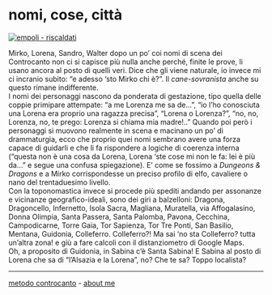 # nomi, cose, città  

[![](https://live.staticflickr.com/65535/51793229034_cc8df9f2d4_c.jpg "empoli - riscaldati")](https://flic.kr/s/aHBqjzwAJ2)   

Mirko, Lorena, Sandro, Walter dopo un po’ coi nomi di scena dei Controcanto non ci si capisce più nulla anche perché, finite le prove, li usano ancora al posto di quelli veri. Dice che gli viene naturale, io invece mi ci incranio subito: “e adesso ‘sto Mirko chi è?”. Il *cane-sovranista* anche su questo rimane indifferente.     
I nomi dei personaggi nascono da ponderata di gestazione, tipo quella delle coppie primipare attempate: “a me Lorenza me sa de…”, “io l’ho conosciuta una Lorena era proprio una ragazza precisa”, “Lorena o Lorenza?”, “no, no, Lorenza, no, te prego: Lorenza si chiama mia madre!..”
Quando poi però i personaggi si muovono realmente in scena e macinano un po’ di drammaturgia, ecco che proprio quei nomi sembrano avere una forza capace di guidarli e che li fa rispondere a logiche di coerenza interna (“questa non è una cosa da Lorena, Lorena ‘ste cose mi non le fa: lei è più da…” e segue una confusa spiegazione). E’ come se fossimo a *Dungeons & Dragons* e a Mirko corrispondesse un preciso profilo di elfo, cavaliere o nano del trentaduesimo livello.  
Con la toponomastica invece si procede più spediti andando per assonanze e vicinanze geografico-ideali, sono dei giri a balzelloni: Dragona, Dragoncello, Infernetto, Isola Sacra, Magliana, Muratella, via Affogalasino, Donna Olimpia, Santa Passera, Santa Palomba, Pavona, Cecchina, Campodicarne, Torre Gaia, Tor Sapienza, Tor Tre Ponti, San Basilio, Mentana, Guidonia, Colleferro. Colleferro?! Ma sai ‘no sta Colleferro? tutta un’altra zona! e giù a fare calcoli con il distanziometro di Google Maps.  
Oh, a proposito di Guidonia, in Sabina c’è Santa Sabina! E Sabina al posto di Lorena che sa di “l’Alsazia e la Lorena”, no? Che te sa? Toppo localista?

---   
[metodo controcanto](https://cacioman.github.io/controcanto000.html) - [about me](https://about.me/cacioman) 
